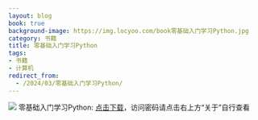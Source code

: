 ```yaml
---
layout: blog
book: true
background-image: https://img.locyoo.com/book零基础入门学习Python.jpg
category: 书籍
title: 零基础入门学习Python
tags:
- 书籍
- 计算机
redirect_from:
  - /2024/03/零基础入门学习Python/
---
```

![](https://img.locyoo.com/book零基础入门学习Python.jpg)
零基础入门学习Python: <a name = "ref1" href="https://url18.ctfile.com/f/50983618-1269466213-285d22?p=3619">点击下载</a>，访问密码请点击右上方“关于”自行查看